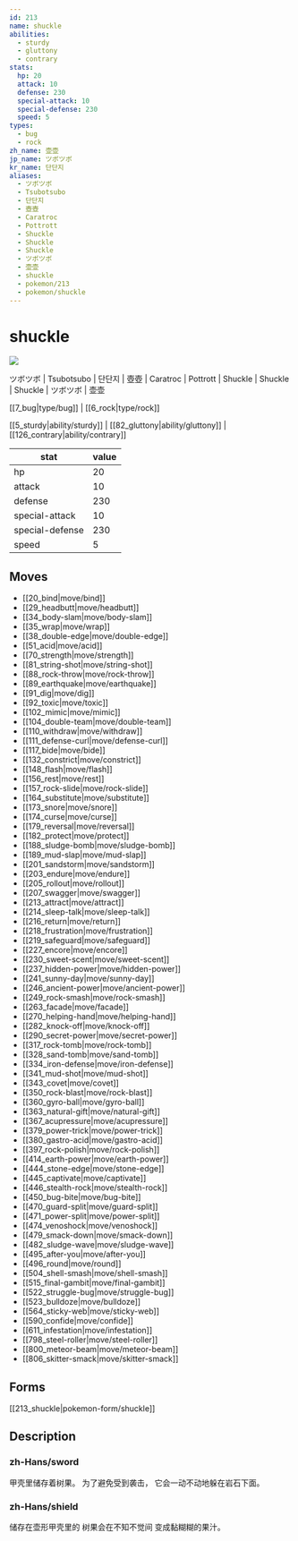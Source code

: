 ```yaml
---
id: 213
name: shuckle
abilities:
  - sturdy
  - gluttony
  - contrary
stats:
  hp: 20
  attack: 10
  defense: 230
  special-attack: 10
  special-defense: 230
  speed: 5
types:
  - bug
  - rock
zh_name: 壶壶
jp_name: ツボツボ
kr_name: 단단지
aliases:
  - ツボツボ
  - Tsubotsubo
  - 단단지
  - 壺壺
  - Caratroc
  - Pottrott
  - Shuckle
  - Shuckle
  - Shuckle
  - ツボツボ
  - 壶壶
  - shuckle
  - pokemon/213
  - pokemon/shuckle
---
```

# shuckle

![](https://raw.githubusercontent.com/PokeAPI/sprites/master/sprites/pokemon/213.png)

ツボツボ | Tsubotsubo | 단단지 | 壺壺 | Caratroc | Pottrott | Shuckle | Shuckle | Shuckle | ツボツボ | 壶壶

[[7_bug|type/bug]] | [[6_rock|type/rock]]

[[5_sturdy|ability/sturdy]] | [[82_gluttony|ability/gluttony]] | [[126_contrary|ability/contrary]]

|stat|value|
|---|---|
|hp|20|
|attack|10|
|defense|230|
|special-attack|10|
|special-defense|230|
|speed|5|


## Moves

- [[20_bind|move/bind]]
- [[29_headbutt|move/headbutt]]
- [[34_body-slam|move/body-slam]]
- [[35_wrap|move/wrap]]
- [[38_double-edge|move/double-edge]]
- [[51_acid|move/acid]]
- [[70_strength|move/strength]]
- [[81_string-shot|move/string-shot]]
- [[88_rock-throw|move/rock-throw]]
- [[89_earthquake|move/earthquake]]
- [[91_dig|move/dig]]
- [[92_toxic|move/toxic]]
- [[102_mimic|move/mimic]]
- [[104_double-team|move/double-team]]
- [[110_withdraw|move/withdraw]]
- [[111_defense-curl|move/defense-curl]]
- [[117_bide|move/bide]]
- [[132_constrict|move/constrict]]
- [[148_flash|move/flash]]
- [[156_rest|move/rest]]
- [[157_rock-slide|move/rock-slide]]
- [[164_substitute|move/substitute]]
- [[173_snore|move/snore]]
- [[174_curse|move/curse]]
- [[179_reversal|move/reversal]]
- [[182_protect|move/protect]]
- [[188_sludge-bomb|move/sludge-bomb]]
- [[189_mud-slap|move/mud-slap]]
- [[201_sandstorm|move/sandstorm]]
- [[203_endure|move/endure]]
- [[205_rollout|move/rollout]]
- [[207_swagger|move/swagger]]
- [[213_attract|move/attract]]
- [[214_sleep-talk|move/sleep-talk]]
- [[216_return|move/return]]
- [[218_frustration|move/frustration]]
- [[219_safeguard|move/safeguard]]
- [[227_encore|move/encore]]
- [[230_sweet-scent|move/sweet-scent]]
- [[237_hidden-power|move/hidden-power]]
- [[241_sunny-day|move/sunny-day]]
- [[246_ancient-power|move/ancient-power]]
- [[249_rock-smash|move/rock-smash]]
- [[263_facade|move/facade]]
- [[270_helping-hand|move/helping-hand]]
- [[282_knock-off|move/knock-off]]
- [[290_secret-power|move/secret-power]]
- [[317_rock-tomb|move/rock-tomb]]
- [[328_sand-tomb|move/sand-tomb]]
- [[334_iron-defense|move/iron-defense]]
- [[341_mud-shot|move/mud-shot]]
- [[343_covet|move/covet]]
- [[350_rock-blast|move/rock-blast]]
- [[360_gyro-ball|move/gyro-ball]]
- [[363_natural-gift|move/natural-gift]]
- [[367_acupressure|move/acupressure]]
- [[379_power-trick|move/power-trick]]
- [[380_gastro-acid|move/gastro-acid]]
- [[397_rock-polish|move/rock-polish]]
- [[414_earth-power|move/earth-power]]
- [[444_stone-edge|move/stone-edge]]
- [[445_captivate|move/captivate]]
- [[446_stealth-rock|move/stealth-rock]]
- [[450_bug-bite|move/bug-bite]]
- [[470_guard-split|move/guard-split]]
- [[471_power-split|move/power-split]]
- [[474_venoshock|move/venoshock]]
- [[479_smack-down|move/smack-down]]
- [[482_sludge-wave|move/sludge-wave]]
- [[495_after-you|move/after-you]]
- [[496_round|move/round]]
- [[504_shell-smash|move/shell-smash]]
- [[515_final-gambit|move/final-gambit]]
- [[522_struggle-bug|move/struggle-bug]]
- [[523_bulldoze|move/bulldoze]]
- [[564_sticky-web|move/sticky-web]]
- [[590_confide|move/confide]]
- [[611_infestation|move/infestation]]
- [[798_steel-roller|move/steel-roller]]
- [[800_meteor-beam|move/meteor-beam]]
- [[806_skitter-smack|move/skitter-smack]]

## Forms



[[213_shuckle|pokemon-form/shuckle]]

## Description

### zh-Hans/sword

甲壳里储存着树果。
为了避免受到袭击，
它会一动不动地躲在岩石下面。

### zh-Hans/shield

储存在壶形甲壳里的
树果会在不知不觉间
变成黏糊糊的果汁。

